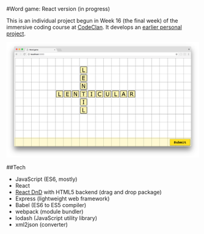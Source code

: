 #Word game: React version (in progress)

This is an individual project begun in Week 16 (the final week) of the immersive coding course at [CodeClan](https://codeclan.com/). It develops an [earlier personal project](https://github.com/katemanson/word_game). 

![screenshot](https://github.com/katemanson/word_game_react/raw/master/img/screenshot.png)

##Tech

* JavaScript (ES6, mostly)
* React
* [React DnD](https://react-dnd.github.io/react-dnd/) with HTML5 backend (drag and drop package)
* Express (lightweight web framework)
* Babel (ES6 to ES5 compiler)
* webpack (module bundler)
* lodash (JavaScript utility library)
* xml2json (converter)
